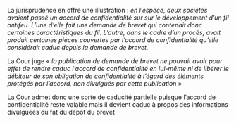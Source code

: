 
La jurisprudence en offre une illustration : *en l’espèce, deux sociétés avaient passé un accord de confidentialité sur sur le développement d’un fil antifeu. L’une d’elle fait une demande de brevet qui contenait donc certaines caractéristiques du fil. L’autre, dans le cadre d’un procès, avait produit certaines pièces couvertes par l’accord de confidentialité qu’elle considérait caduc depuis la demande de brevet.* 

La Cour juge « *la publication de demande de brevet ne pouvait avoir pour effet de rendre caduc l’accord de confidentialité en lui-même ni de libérer le débiteur de son obligation de confidentialité à l’égard des éléments protégés par l’accord, non divulgués par cette publication* »

La Cour admet donc une sorte de caducité partielle puisque l’accord de confidentialité reste valable mais il devient caduc à propos des informations divulguées du fat du dépôt du brevet
